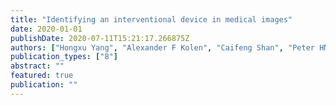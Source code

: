 ```yaml
---
title: "Identifying an interventional device in medical images"
date: 2020-01-01
publishDate: 2020-07-11T15:21:17.266875Z
authors: ["Hongxu Yang", "Alexander F Kolen", "Caifeng Shan", "Peter HN de With"]
publication_types: ["8"]
abstract: ""
featured: true
publication: ""
---
```


